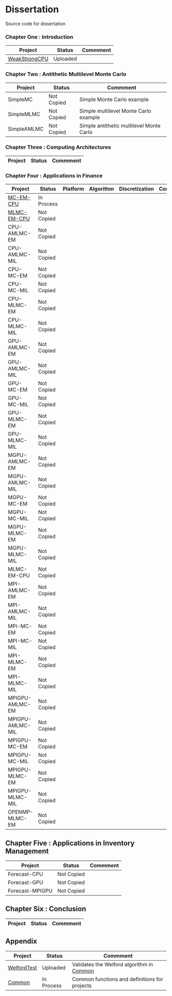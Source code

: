 # Dissertation
Source code for dissertation

### Chapter One : Introduction

| Project | Status | Commment |
|---------|--------|----------|
| [WeakStrongCPU](https://github.com/jjlay/Dissertation/tree/master/WeakStrongCPU) | Uploaded | |


### Chapter Two : Antithetic Multilevel Monte Carlo

| Project | Status | Commment |
|---------|--------|----------|
|SimpleMC | Not Copied | Simple Monte Carlo example |
|SimpleMLMC | Not Copied | Simple multilevel Monte Carlo example |
|SimpleAMLMC | Not Copied | Simple antithetic multilevel Monte Carlo |


### Chapter Three : Computing Architectures

| Project | Status | Commment |
|---------|--------|----------|


### Chapter Four : Applications in Finance

| Project | Status | Platform | Algorithm | Discretization | Comment |
|---------|--------|----------|-----------|----------------|---------|
| [MC-EM-CPU ](https://github.com/jjlay/Dissertation/tree/master/MC-EM-CPU) | In Process | | | | |
| [MLMC-EM-CPU](https://github.com/jjlay/Dissertation/tree/master/MLMC-EM-CPU) | Not Copied | | | | |
| CPU-AMLMC-EM | Not Copied | | | | |
| CPU-AMLMC-MIL | Not Copied | | | | |
| CPU-MC-EM | Not Copied | | | | |
| CPU-MC-MIL | Not Copied | | | | |
| CPU-MLMC-EM | Not Copied | | | | |
| CPU-MLMC-MIL | Not Copied | | | | |
| GPU-AMLMC-EM | Not Copied | | | | |
| GPU-AMLMC-MIL | Not Copied | | | | |
| GPU-MC-EM | Not Copied | | | | |
| GPU-MC-MIL | Not Copied | | | | |
| GPU-MLMC-EM | Not Copied | | | | |
| GPU-MLMC-MIL | Not Copied | | | | |
| MGPU-AMLMC-EM | Not Copied | | | | |
| MGPU-AMLMC-MIL | Not Copied | | | | |
| MGPU-MC-EM | Not Copied | | | | |
| MGPU-MC-MIL | Not Copied | | | | |
| MGPU-MLMC-EM | Not Copied | | | | |
| MGPU-MLMC-MIL | Not Copied | | | | |
| MLMC-EM-CPU | Not Copied | | | | |
| MPI-AMLMC-EM | Not Copied | | | | |
| MPI-AMLMC-MIL | Not Copied | | | | |
| MPI-MC-EM | Not Copied | | | | |
| MPI-MC-MIL | Not Copied | | | | |
| MPI-MLMC-EM | Not Copied | | | | |
| MPI-MLMC-MIL | Not Copied | | | | |
| MPIGPU-AMLMC-EM | Not Copied | | | | |
| MPIGPU-AMLMC-MIL  | Not Copied | | | | |
| MPIGPU-MC-EM | Not Copied | | | | |
| MPIGPU-MC-MIL | Not Copied | | | | |
| MPIGPU-MLMC-EM | Not Copied | | | | |
| MPIGPU-MLMC-MIL | Not Copied | | | | |
| OPENMP-MLMC-EM  |  Not Copied | | | | |


## Chapter Five : Applications in Inventory Management

| Project | Status | Commment |
|---------|--------|----------|
| Forecast-CPU | Not Copied | | 
| Forecast-GPU | Not Copied | |
| Forecast-MPIGPU | Not Copied | |


## Chapter Six : Conclusion

| Project | Status | Commment |
|---------|--------|----------|


## Appendix

| Project | Status | Commment |
|---------|--------|----------|
| [WelfordTest](https://github.com/jjlay/Dissertation/tree/master/WelfordTest) | Uploaded | Validates the Welford algorithm in [Common](https://github.com/jjlay/Dissertation/tree/master/Common) |
| [Common](https://github.com/jjlay/Dissertation/tree/master/Common) | In Process | Common functions and definitions for projects |




